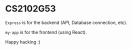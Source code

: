 # CS2102G53

`Express` is for the backend (API, Database connection, etc).

`my-app` is for the frontend (using React).

Happy hacking :)